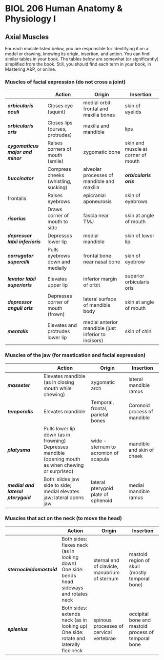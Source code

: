 <p style='text-align: center;'> <h1>BIOL 206 Human Anatomy & Physiology I </h1> </p>
<p style='text-align: center;'> <h2> Axial Muscles</h2> </p>

For each muscle listed below, you are responsible for identifying it on a model or drawing, knowing its origin, insertion, and action. You can find similar tables in your book. The tables below are somewhat (or significantly) simplified from the book. Still, you should find each term in your book, in Mastering A&P, or online.

### Muscles of facial expression (do not cross a joint)

| | Action                             | Origin                                   | Insertion                             |
|------------------------------------|------------------------------------------|---------------------------------------|---------------------------------------|
| ***orbicularis oculi***                 | Closes eye (squint)                     | medial orbit: frontal and maxilla bones | skin of eyelids                      |
| ***orbicularis oris***                  | Closes lips (purses, protrudes)         | maxilla and mandible                  | lips                                 |
| ***zygomaticus major and minor***       | Raises corners of mouth (smile)         | zygomatic bone                        | skin and muscle at corner of mouth   |
| ***buccinator***                        | Compress cheeks (whistling, sucking)    | alveolar processes of mandible and maxilla | ***orbicularis oris***                     |
| frontalis                          | Raises eyebrows                          | epicranial aponeurosis               | skin of eyebrows                     |
| ***risorius***                           | Draws corner of mouth to side           | fascia near TMJ                       | skin at angle of mouth               |
| ***depressor labii inferioris***         | Depresses lower lip                      | medial mandible                       | skin of lower lip                    |
| ***corrugator supercilii***             | Pulls eyebrows down and medially         | frontal bone near nasal bone          | skin of eyebrow                      |
| ***levator labii superioris***           | Elevates upper lip                       | inferior margin of orbit              | superior orbicularis oris           |
| ***depressor anguli oris***              | Depresses corner of mouth (frown)       | lateral surface of mandible body      | skin at angle of mouth               |
| ***mentalis***                           | Elevates and protrudes lower lip        | medial anterior mandible (just inferior to incisors) | skin of chin                         |

### Muscles of the jaw (for mastication and facial expression)

| | Action                             | Origin                                   | Insertion                             |
|------------------------------------|------------------------------------------|---------------------------------------|---------------------------------------|
| ***masseter***                       | Elevates mandible (as in closing mouth while chewing) | zygomatic arch                      | lateral mandible ramus              |
| ***temporalis***                     | Elevates mandible                                    | Temporal, frontal, parietal bones  | Coronoid process of mandible        |
| ***platysma***                       | Pulls lower lip down (as in frowning) <br> Depresses mandible (opening mouth as when chewing or surprised) | wide - sternum to acromion of scapula | mandible and skin of cheek          |
| ***medial and lateral pterygoid***   | Both: slides jaw side to side; medial elevates jaw; lateral opens jaw | lateral pterygoid plate of sphenoid | medial mandible ramus               |

### Muscles that act on the neck (to move the head)

| | Action                             | Origin                                   | Insertion                             |
|------------------------------------|------------------------------------------|---------------------------------------|---------------------------------------|
| ***sternocleidomastoid***            | Both sides: flexes neck (as in looking down) <br> One side: bends head sideways and rotates neck | sternal end of clavicle, manubrium of sternum | mastoid region of skull (mostly temporal bone) |
| ***splenius***                       | Both sides: extends neck (as in looking up) <br> One side: rotate and laterally flex neck | spinous processes of cervical vertebrae   | occipital bone and mastoid process of temporal bone |